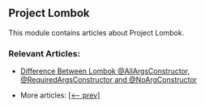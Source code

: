 ## Project Lombok

This module contains articles about Project Lombok.

### Relevant Articles:
- [Difference Between Lombok @AllArgsConstructor, @RequiredArgsConstructor and @NoArgConstructor](https://www.baeldung.com/java-lombok-constructor-annotations-comparison)


- More articles: [[<-- prev]](../lombok-2)

